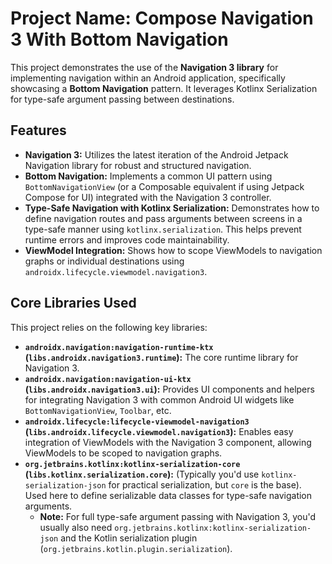 # Project Name: Compose Navigation 3 With Bottom Navigation

This project demonstrates the use of the **Navigation 3 library** for implementing navigation within an Android application, specifically showcasing a **Bottom Navigation** pattern. It leverages Kotlinx Serialization for type-safe argument passing between destinations.

## Features

*   **Navigation 3:** Utilizes the latest iteration of the Android Jetpack Navigation library for robust and structured navigation.
*   **Bottom Navigation:** Implements a common UI pattern using `BottomNavigationView` (or a Composable equivalent if using Jetpack Compose for UI) integrated with the Navigation 3 controller.
*   **Type-Safe Navigation with Kotlinx Serialization:** Demonstrates how to define navigation routes and pass arguments between screens in a type-safe manner using `kotlinx.serialization`. This helps prevent runtime errors and improves code maintainability.
*   **ViewModel Integration:** Shows how to scope ViewModels to navigation graphs or individual destinations using `androidx.lifecycle.viewmodel.navigation3`.

## Core Libraries Used

This project relies on the following key libraries:

*   **`androidx.navigation:navigation-runtime-ktx` (`libs.androidx.navigation3.runtime`):** The core runtime library for Navigation 3.
*   **`androidx.navigation:navigation-ui-ktx` (`libs.androidx.navigation3.ui`):** Provides UI components and helpers for integrating Navigation 3 with common Android UI widgets like `BottomNavigationView`, `Toolbar`, etc.
*   **`androidx.lifecycle:lifecycle-viewmodel-navigation3` (`libs.androidx.lifecycle.viewmodel.navigation3`):** Enables easy integration of ViewModels with the Navigation 3 component, allowing ViewModels to be scoped to navigation graphs.
*   **`org.jetbrains.kotlinx:kotlinx-serialization-core` (`libs.kotlinx.serialization.core`):** (Typically you'd use `kotlinx-serialization-json` for practical serialization, but `core` is the base). Used here to define serializable data classes for type-safe navigation arguments.
    *   **Note:** For full type-safe argument passing with Navigation 3, you'd usually also need `org.jetbrains.kotlinx:kotlinx-serialization-json` and the Kotlin serialization plugin (`org.jetbrains.kotlin.plugin.serialization`).
